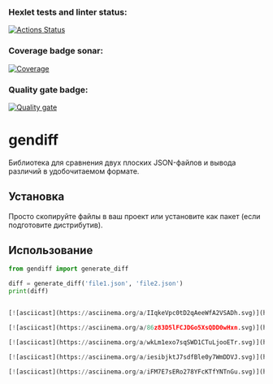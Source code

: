 ### Hexlet tests and linter status:
[![Actions Status](https://github.com/maltush/python-project-50/actions/workflows/hexlet-check.yml/badge.svg)](https://github.com/maltush/python-project-50/actions)

### Coverage badge sonar:
[![Coverage](https://sonarcloud.io/api/project_badges/measure?project=maltush_python-project-50&metric=coverage)](https://sonarcloud.io/summary/new_code?id=maltush_python-project-50)

### Quality gate badge:
[![Quality gate](https://sonarcloud.io/api/project_badges/quality_gate?project=maltush_python-project-50)](https://sonarcloud.io/summary/new_code?id=maltush_python-project-50)
# gendiff

Библиотека для сравнения двух плоских JSON-файлов и вывода различий в удобочитаемом формате.

## Установка

Просто скопируйте файлы в ваш проект или установите как пакет (если подготовите дистрибутив).

## Использование

```python
from gendiff import generate_diff

diff = generate_diff('file1.json', 'file2.json')
print(diff)


[![asciicast](https://asciinema.org/a/IIqkeVpc0tD2qAeeWfA2VSADh.svg)](https://asciinema.org/a/IIqkeVpc0tD2qAeeWfA2VSADh)

[![asciicast](https://asciinema.org/a/86z83D5lFCJDGo5XsQDD0wHxn.svg)](https://asciinema.org/a/86z83D5lFCJDGo5XsQDD0wHxn)

[![asciicast](https://asciinema.org/a/wkLm1exo7sqSWD1CTuLjooETr.svg)](https://asciinema.org/a/wkLm1exo7sqSWD1CTuLjooETr)

[![asciicast](https://asciinema.org/a/iesibjktJ7sdfBle0y7WmDDVJ.svg)](https://asciinema.org/a/iesibjktJ7sdfBle0y7WmDDVJ)

[![asciicast](https://asciinema.org/a/iFM7E7sERo278YFcKTfYNTnGu.svg)](https://asciinema.org/a/iFM7E7sERo278YFcKTfYNTnGu)

